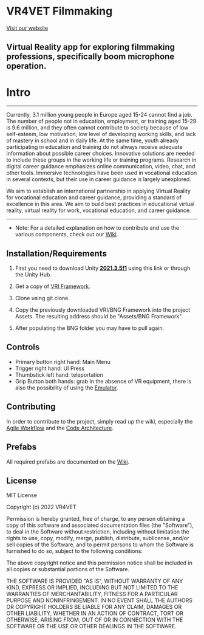 # VR4VET Filmmaking
[Visit our website](https://www.vr4vet.eu/) 


## Virtual Reality app for exploring filmmaking professions, specifically boom microphone operation.

# Intro

***
Currently, 3.1 million young people in Europe aged 15-24 cannot find a job. The number of people not in education, employment, or training aged 15-29 is 9.6 million, and they often cannot contribute to society because of low self-esteem, low motivation, low level of developing working skills, and lack of mastery in school and in daily life. At the same time, youth already participating in education and training do not always receive adequate information about possible career choices. Innovative solutions are needed to include these groups in the working life or training programs. Research in digital career guidance emphasizes online communication, video, chat, and other tools. Immersive technologies have been used in vocational education in several contexts, but their use in career guidance is largely unexplored.


We aim to establish an international partnership in applying Virtual Reality for vocational education and career guidance, providing a standard of excellence in this area. We aim to build best practices in educational virtual reality, virtual reality for work, vocational education, and career guidance.
***



- Note: For a detailed explanation on how to contribute and use the various components, check out our [Wiki](https://github.com/vr4vet/vr4vet/wiki).

## Installation/Requirements

1. First you need to download Unity [**2021.3.5f1**](https://unity.com/releases/editor/whats-new/2021.3.5) using this link or through the Unity Hub.

2. Get a copy of [VRI Framework](https://wiki.beardedninjagames.com/).

3. Clone using git clone. 

4. Copy the previously downloaded VRI/BNG Framework into the project Assets. The resulting address should be "Assets/BNG Framework".

5. After populating the BNG folder you may have to pull again.

## Controls
* Primary button right hand: Main Menu
* Trigger right hand: UI Press
* Thumbstick left hand: teleportation
* Grip Button both hands: grab
In the absence of VR equipment, there is also the possibility of using the [Emulator](https://github.com/vr4vet/vr4vet/wiki/VR-Emulator).
## Contributing

In order to contribute to the project, simply read up the wiki, especially the [Agile Workflow](https://github.com/vr4vet/vr4vet/wiki/Agile-Workflow-in-VR4VET) and the [Code Architecture](https://github.com/vr4vet/vr4vet/wiki/Codebase-Architecture).

## Prefabs
All required prefabs are documented on the [Wiki](https://github.com/vr4vet/vr4vet/wiki).

## License
MIT License

Copyright (c) 2022 VR4VET

Permission is hereby granted, free of charge, to any person obtaining a copy of this software and associated documentation files (the "Software"), to deal in the Software without restriction, including without limitation the rights to use, copy, modify, merge, publish, distribute, sublicense, and/or sell copies of the Software, and to permit persons to whom the Software is furnished to do so, subject to the following conditions:

The above copyright notice and this permission notice shall be included in all copies or substantial portions of the Software.

THE SOFTWARE IS PROVIDED "AS IS", WITHOUT WARRANTY OF ANY KIND, EXPRESS OR IMPLIED, INCLUDING BUT NOT LIMITED TO THE WARRANTIES OF MERCHANTABILITY, FITNESS FOR A PARTICULAR PURPOSE AND NONINFRINGEMENT. IN NO EVENT SHALL THE AUTHORS OR COPYRIGHT HOLDERS BE LIABLE FOR ANY CLAIM, DAMAGES OR OTHER LIABILITY, WHETHER IN AN ACTION OF CONTRACT, TORT OR OTHERWISE, ARISING FROM, OUT OF OR IN CONNECTION WITH THE SOFTWARE OR THE USE OR OTHER DEALINGS IN THE SOFTWARE.
